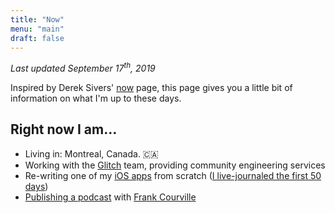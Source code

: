 ```yaml
---
title: "Now"
menu: "main"
draft: false
---
```


_Last updated September 17<sup>th</sup>, 2019_

Inspired by Derek Sivers' [now](https://sivers.org/nowff) page, this page gives you a little bit of information on what I'm up to these days.

## Right now I am…

- Living in: Montreal, Canada. 🇨🇦
- Working with the [Glitch](https://glitch.com) team, providing community engineering services
- Re-writing one of my [iOS apps](https://droppedbits.com/apps/per) from scratch ([I live-journaled the first 50 days](/tags/per-rewrite-diary/))
- [Publishing a podcast](https://www.makebeforebreak.com) with [Frank Courville](https://ioscoachfrank.com/)
